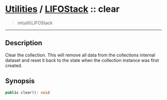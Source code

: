 # [Utilities](util.md) / [LIFOStack](util-LIFOStack.md) :: clear
 > im\util\LIFOStack
____

## Description
Clear the collection. This will remove all data from the
collections internal dataset and reset it back to the state
when the collection instance was first created.

## Synopsis
```php
public clear(): void
```
